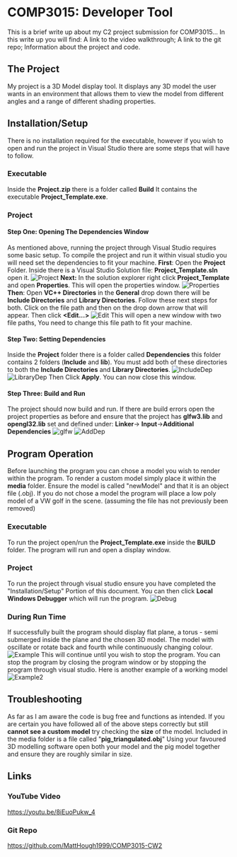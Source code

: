 ﻿


# COMP3015: Developer Tool

This is a brief write up about my C2 project submission for COMP3015...
In this write up you will find:
A link to the video walkthrough; A link to the git repo; Information about the project and code.

## The Project
My project is a 3D Model display tool. It displays any 3D model the user wants in an environment that allows them to view the model from different angles and a range of different shading properties.

## Installation/Setup

There is no installation required for the executable, however if you wish to open and run the project in Visual Studio there are some steps that will have to follow.

### Executable
Inside the **Project.zip** there is a folder called **Build** It contains the executable **Project_Template.exe**.
### Project
#### Step One: Opening The Dependencies Window
As mentioned above, running the project through Visual Studio requires some basic setup. To compile the project and run it within visual studio you will need set the dependencies to fit your machine.
**First**: Open the **Project** Folder. Inside there is a Visual Studio Solution file: **Project_Template.sln** open it.
![Project](https://user-images.githubusercontent.com/43546852/169789009-df0a94cd-7612-4286-96b1-94ef9a64059d.png)
**Next:** In the solution explorer right click **Project_Template** and open **Properties**. This will open the properties window.
![Properties](https://user-images.githubusercontent.com/43546852/169789011-4bdba083-45bf-4ee9-8099-bd69198c257e.png)
**Then**: Open **VC++ Directories** in the **General** drop down there will be **Include Directories** and **Library 
Directories**. Follow these next steps for both.
Click on the file path and then on the drop down arrow that will appear. Then click **<Edit...>**
![Edit](https://user-images.githubusercontent.com/43546852/169789015-c8f190b1-9460-462e-a350-e804019dbc3a.png)
This will open a new window with two file paths, You need to change this file path to fit your machine.
#### Step Two: Setting Dependencies
Inside the **Project** folder there is a folder called **Dependencies** this folder contains 2 folders (**Include** and **lib**). You must add both of these directories to both the **Include Directories** and **Library Directories**.
![IncludeDep](https://user-images.githubusercontent.com/43546852/169789003-01a23908-7ad1-42e8-9275-f7cab281bf29.png)
![LibraryDep](https://user-images.githubusercontent.com/43546852/169789007-2eec3c28-e240-434f-899b-840e4e2800db.png)
Then Click **Apply**. You can now close this window.

#### Step Three: Build and Run
The project should now build and run. If there are build errors open the project properties as before and ensure that the project has **glfw3.lib** and **opengl32.lib** set and defined under: **Linker**-> **Input**->**Additional Dependencies**
![glfw](https://user-images.githubusercontent.com/43546852/169789018-42e64453-7793-45e7-828e-e5ab6c502416.png)
![AddDep](https://user-images.githubusercontent.com/43546852/169789012-45059fc9-b5cf-440e-8319-ab7f32fa3b5e.png)

## Program Operation
Before launching the program you can chose a model you wish to render within the program. 
To render a custom model simply place it within the **media** folder. Ensure the model is called "newModel" and that it is an object file (.obj). 
If you do not chose a model the program will place a low poly model of a VW golf in the scene. (assuming the file has not previously been removed)
### Executable
To run the project open/run the **Project_Template.exe** inside the **BUILD** folder.
The program will run and open a display window.
### Project
To run the project through visual studio ensure you have completed the "Installation/Setup" Portion of this document.
You can then click **Local Windows Debugger** which will run the program.
![Debug](https://user-images.githubusercontent.com/43546852/169789013-d14d79ef-403c-43a2-94a5-805a961d4052.png)
### During Run Time
If successfully built the program should display flat plane, a torus - semi submerged inside the plane and the chosen 3D model. The model with oscillate or rotate back and fourth while continuously changing colour. 
![Example](https://user-images.githubusercontent.com/43546852/169789017-7cd62b21-453e-4f52-8512-b3e381c300cb.png)
This will continue until you wish to stop the program. 
You can stop the program by closing the program window or by stopping the program through visual studio.
Here is another example of a working model
![Example2](https://user-images.githubusercontent.com/43546852/169820958-7cf05e28-8836-47c0-8ba1-ba99db423d8a.png)
## Troubleshooting
As far as I am aware the code is bug free and functions as intended. If you are certain you have followed all of the above steps correctly but still **cannot see a custom model** try checking the **size** of the model. Included in the media folder is a file called "**pig_triangulated.obj**" Using your favoured 3D modelling software open both your model and the pig model together and ensure they are roughly similar in size. 

## Links
### YouTube Video
https://youtu.be/8iEuoPukw_4
### Git Repo
https://github.com/MattHough1999/COMP3015-CW2
